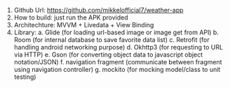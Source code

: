 1. Github Url: https://github.com/mikkelofficial7/weather-app
2. How to build: just run the APK provided
3. Architechture: MVVM + Livedata + View Binding
4. Library:
   a. Glide (for loading url-based image or image get from API)
   b. Room (for internal database to save favorite data list)
   c. Retrofit (for handling android networking purpose)
   d. Okhttp3 (for requesting to URL via HTTP)
   e. Gson (for converting object data to javascript object notation/JSON)
   f. navigation fragment (communicate between fragment using navigation controller)
   g. mockito (for mocking model/class to unit testing)